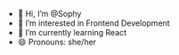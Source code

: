 - 👋 Hi, I’m @Sophy
- 👀 I’m interested in Frontend Development
- 🌱 I’m currently learning React
- 😄 Pronouns: she/her
<!---
pousoph/pousoph is a ✨ special ✨ repository because its `README.md` (this file) appears on your GitHub profile.
You can click the Preview link to take a look at your changes.
--->
